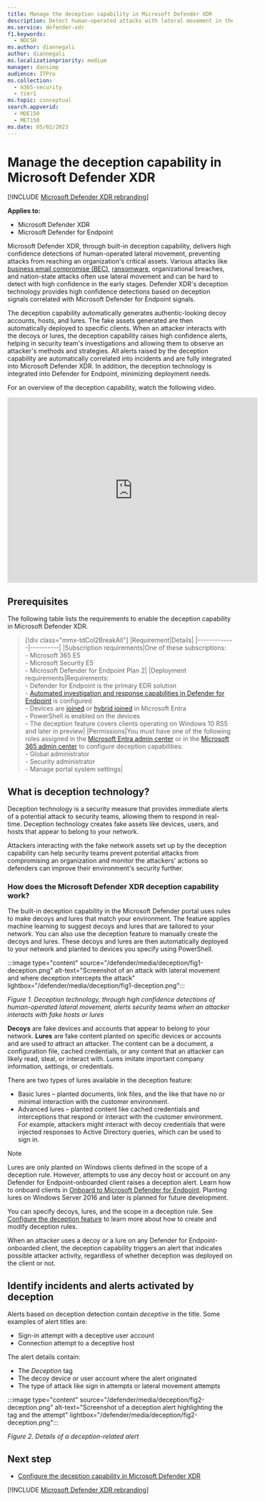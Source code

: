 ```yaml
---
title: Manage the deception capability in Microsoft Defender XDR
description: Detect human-operated attacks with lateral movement in the early stages using high confidence signals from the deception feature in Microsoft Defender XDR.
ms.service: defender-xdr
f1.keywords: 
  - NOCSH
ms.author: diannegali
author: diannegali
ms.localizationpriority: medium
manager: dansimp
audience: ITPro
ms.collection: 
  - m365-security
  - tier1
ms.topic: conceptual
search.appverid: 
  - MOE150
  - MET150
ms.date: 05/02/2023
---
```


# Manage the deception capability in Microsoft Defender XDR

[!INCLUDE [Microsoft Defender XDR rebranding](../includes/microsoft-defender.md)]

**Applies to:**

- Microsoft Defender XDR
- Microsoft Defender for Endpoint

Microsoft Defender XDR, through built-in deception capability, delivers high confidence detections of human-operated lateral movement, preventing attacks from reaching an organization's critical assets. Various attacks like [business email compromise (BEC)](https://www.microsoft.com/security/business/security-101/what-is-business-email-compromise-bec), [ransomware](/security/ransomware/), organizational breaches, and nation-state attacks often use lateral movement and can be hard to detect with high confidence in the early stages. Defender XDR's deception technology provides high confidence detections based on deception signals correlated with Microsoft Defender for Endpoint signals.

The deception capability automatically generates authentic-looking decoy accounts, hosts, and lures. The fake assets generated are then automatically deployed to specific clients. When an attacker interacts with the decoys or lures, the deception capability raises high confidence alerts, helping in security team's investigations and allowing them to observe an attacker's methods and strategies. All alerts raised by the deception capability are automatically correlated into incidents and are fully integrated into Microsoft Defender XDR. In addition, the deception technology is integrated into Defender for Endpoint, minimizing deployment needs.

For an overview of the deception capability, watch the following video.

<iframe width="560" height="415" src="https://www.youtube.com/embed/xoEP7SFEnJc?si=OjweAYJo9cP1X-Yo" title="YouTube video player" frameborder="0" allow="accelerometer; autoplay; clipboard-write; encrypted-media; gyroscope; picture-in-picture; web-share" allowfullscreen></iframe>

## Prerequisites

The following table lists the requirements to enable the deception capability in Microsoft Defender XDR.

> [!div class="mmx-tdCol2BreakAll"]
> |Requirement|Details|
> |-------------|----------|
> |Subscription requirements|One of these subscriptions:</br> - Microsoft 365 E5</br> - Microsoft Security E5</br> - Microsoft Defender for Endpoint Plan 2|
> |Deployment requirements|Requirements:</br> - Defender for Endpoint is the primary EDR solution</br> - [Automated investigation and response capabilities in Defender for Endpoint](/defender-endpoint/configure-automated-investigations-remediation) is configured</br> - Devices are [joined](/entra/identity/devices/concept-directory-join/) or [hybrid joined](/entra/identity/devices/concept-hybrid-join/) in Microsoft Entra</br> - PowerShell is enabled on the devices</br> - The deception feature covers clients operating on Windows 10 RS5 and later in preview|
> |Permissions|You must have one of the following roles assigned in the [Microsoft Entra admin center](https://entra.microsoft.com) or in the [Microsoft 365 admin center](https://admin.microsoft.com) to configure deception capabilities:</br> - Global administrator</br> - Security administrator</br> - Manage portal system settings|

## What is deception technology?

Deception technology is a security measure that provides immediate alerts of a potential attack to security teams, allowing them to respond in real-time. Deception technology creates fake assets like devices, users, and hosts that appear to belong to your network.

Attackers interacting with the fake network assets set up by the deception capability can help security teams prevent potential attacks from compromising an organization and monitor the attackers' actions so defenders can improve their environment's security further.

### How does the Microsoft Defender XDR deception capability work?

The built-in deception capability in the Microsoft Defender portal uses rules to make decoys and lures that match your environment. The feature applies machine learning to suggest decoys and lures that are tailored to your network. You can also use the deception feature to manually create the decoys and lures. These decoys and lures are then automatically deployed to your network and planted to devices you specify using PowerShell.

:::image type="content" source="/defender/media/deception/fig1-deception.png" alt-text="Screenshot of an attack with lateral movement and where deception intercepts the attack" lightbox="/defender/media/deception/fig1-deception.png":::

*Figure 1. Deception technology, through high confidence detections of human-operated lateral movement, alerts security teams when an attacker interacts with fake hosts or lures*

**Decoys** are fake devices and accounts that appear to belong to your network. **Lures** are fake content planted on specific devices or accounts and are used to attract an attacker. The content can be a document, a configuration file, cached credentials, or any content that an attacker can likely read, steal, or interact with. Lures imitate important company information, settings, or credentials.

There are two types of lures available in the deception feature:

- Basic lures – planted documents, link files, and the like that have no or minimal interaction with the customer environment.  
- Advanced lures – planted content like cached credentials and interceptions that respond or interact with the customer environment. For example, attackers might interact with decoy credentials that were injected responses to Active Directory queries, which can be used to sign in.

> [!NOTE]
> Lures are only planted on Windows clients defined in the scope of a deception rule. However, attempts to use any decoy host or account on any Defender for Endpoint-onboarded client raises a deception alert. Learn how to onboard clients in [Onboard to Microsoft Defender for Endpoint](/defender-endpoint/onboarding). Planting lures on Windows Server 2016 and later is planned for future development.

You can specify decoys, lures, and the scope in a deception rule. See [Configure the deception feature](configure-deception.md) to learn more about how to create and modify deception rules.  

When an attacker uses a decoy or a lure on any Defender for Endpoint-onboarded client, the deception capability triggers an alert that indicates possible attacker activity, regardless of whether deception was deployed on the client or not.

## Identify incidents and alerts activated by deception

Alerts based on deception detection contain *deceptive* in the title. Some examples of alert titles are:

- Sign-in attempt with a deceptive user account
- Connection attempt to a deceptive host

The alert details contain:

- The *Deception* tag
- The decoy device or user account where the alert originated
- The type of attack like sign in attempts or lateral movement attempts

:::image type="content" source="/defender/media/deception/fig2-deception.png" alt-text="Screenshot of a deception alert highlighting the tag and the attempt" lightbox="/defender/media/deception/fig2-deception.png":::

*Figure 2. Details of a deception-related alert*

## Next step

- [Configure the deception capability in Microsoft Defender XDR](configure-deception.md)

[!INCLUDE [Microsoft Defender XDR rebranding](../includes/defender-m3d-techcommunity.md)]
